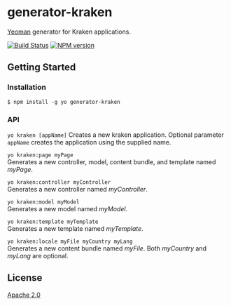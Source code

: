 # generator-kraken

[Yeoman](http://yeoman.io) generator for Kraken applications.

[![Build Status](https://travis-ci.org/paypal/generator-kraken.png)](https://travis-ci.org/paypal/generator-kraken)
[![NPM version](https://badge.fury.io/js/generator-kraken.png)](http://badge.fury.io/js/generator-kraken)


## Getting Started


### Installation

```shell
$ npm install -g yo generator-kraken
```


### API

`yo kraken [appName]`
Creates a new kraken application. Optional parameter `appName` creates the application using the supplied name.

`yo kraken:page myPage`  
Generates a new controller, model, content bundle, and template named *myPage*.

`yo kraken:controller myController`  
Generates a new controller named *myController*.

`yo kraken:model myModel`  
Generates a new model named *myModel*.

`yo kraken:template myTemplate`  
Generates a new template named *myTemplate*.

`yo kraken:locale myFile myCountry myLang`  
Generates a new content bundle named *myFile*. Both *myCountry* and *myLang* are optional.


## License

[Apache 2.0](http://www.apache.org/licenses/LICENSE-2.0)
